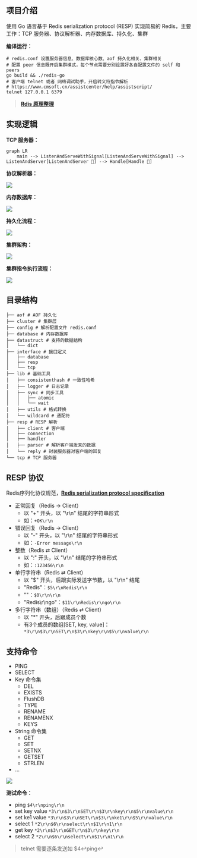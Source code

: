 ## 项目介绍

使用 Go 语言基于 Redis serialization protocol (RESP) 实现简易的 Redis，主要工作：TCP 服务器、协议解析器、内存数据库、持久化、集群

**编译运行：**

```shell
# redis.conf 设置服务器信息、数据库核心数、aof 持久化相关、集群相关
# 配置 peer 信息既开启集群模式，每个节点需要分别设置好各自配置文件的 self 和 peers
go build && ./redis-go
# 客户端 telnet 或者 网络调试助手，开启转义符指令解析
# https://www.cmsoft.cn/assistcenter/help/assistscript/
telnet 127.0.0.1 6379
```

> **[Rdis 原理整理](https://github.com/hcjjj/redis-go/blob/master/docs/redis.md)**

## 实现逻辑

**TCP 服务器：**

```mermaid
graph LR
    main --> ListenAndServeWithSignal[ListenAndServeWithSignal] --> ListenAndServer[ListenAndServer 🔁] --> Handle[Handle 🔁]

```

**协议解析器：**

![](https://cdn.jsdelivr.net/gh/hcjjj/blog-img/resp.svg)

**内存数据库：**

![](https://cdn.jsdelivr.net/gh/hcjjj/blog-img/db.svg)

**持久化流程：**

![](https://cdn.jsdelivr.net/gh/hcjjj/blog-img/AOF.svg)

**集群架构：**

![](https://cdn.jsdelivr.net/gh/hcjjj/blog-img/cluster.svg)

**集群指令执行流程：**

![](https://cdn.jsdelivr.net/gh/hcjjj/blog-img/cluster0.svg)

## 目录结构

```shell
├── aof # AOF 持久化
├── cluster # 集群层
├── config # 解析配置文件 redis.conf
├── database # 内存数据库
├── datastruct # 支持的数据结构
│   └── dict
├── interface # 接口定义
│   ├── database
│   ├── resp
│   └── tcp
├── lib # 基础工具
│   ├── consistenthash # 一致性哈希
│   ├── logger # 日志记录
│   ├── sync # 同步工具
│   │   ├── atomic
│   │   └── wait
│   ├── utils # 格式转换
│   └── wildcard # 通配符
├── resp # RESP 解析
│   ├── client # 客户端
│   ├── connection
│   ├── handler
│   ├── parser # 解析客户端发来的数据
│   └── reply # 封装服务器对客户端的回复
└── tcp # TCP 服务器
```

## RESP 协议

Redis序列化协议规范，**[Redis serialization protocol specification](https://redis.io/docs/reference/protocol-spec/)**

* 正常回复（Redis → Client）
  * 以 "+" 开头，以 "\r\n" 结尾的字符串形式
  * 如：`+OK\r\n`
* 错误回复（Redis → Client）
  * 以 "-" 开头，以 "\r\n" 结尾的字符串形式
  * 如：`-Error message\r\n`
* 整数（Redis ⇄ Client）
  * 以 ":" 开头，以 "\r\n" 结尾的字符串形式
  * 如：`:123456\r\n`
* 单行字符串（Redis ⇄ Client）
  * 以 "$" 开头，后跟实际发送字节数，以 "\r\n" 结尾
  * "Redis"：`$5\r\nRedis\r\n`
  * ""：`$0\r\n\r\n`
  * "Redis\r\ngo"：`$11\r\nRedis\r\ngo\r\n`
* 多行字符串（数组）（Redis ⇄ Client）
  * 以 "*" 开头，后跟成员个数
  * 有3个成员的数组[SET, key, value]：`*3\r\n$3\r\nSET\r\n$3\r\nkey\r\n$5\r\nvalue\r\n`

## 支持命令

* PING
* SELECT
* Key 命令集
  * DEL
  * EXISTS
  * FlushDB
  * TYPE
  * RENAME
  * RENAMENX
  * KEYS
* String 命令集
  * GET
  * SET
  * SETNX
  * GETSET
  * STRLEN
* ...

![](https://cdn.jsdelivr.net/gh/hcjjj/blog-img/20240411200044.png)

**测试命令：**

* ping `$4\r\nping\r\n`
* set key value `*3\r\n$3\r\nSET\r\n$3\r\nkey\r\n$5\r\nvalue\r\n`
* set ke1 value `*3\r\n$3\r\nSET\r\n$3\r\nke1\r\n$5\r\nvalue\r\n`
* select 1 `*2\r\n$6\r\nselect\r\n$1\r\n1\r\n`
* get key `*2\r\n$3\r\nGET\r\n$3\r\nkey\r\n`
* select 2 `*2\r\n$6\r\nselect\r\n$1\r\n1\r\n`

> telnet 需要逐条发送如 $4↩︎ping↩︎
